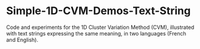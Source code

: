 # Simple-1D-CVM-Demos-Text-String
Code and experiments for the 1D Cluster Variation Method (CVM), illustrated with text strings expressing the same meaning, in two languages (French and English). 
